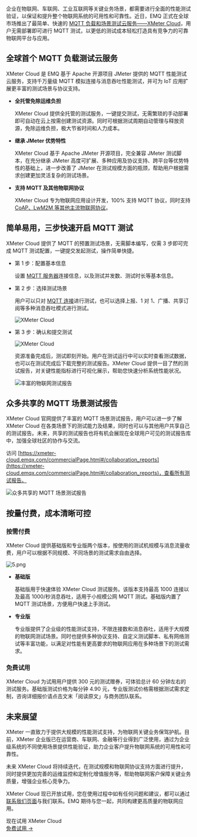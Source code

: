 企业在物联网、车联网、工业互联网等关键业务场景，都需要进行全面的性能测试验证，以保证和提升整个物联网系统的可用性和可靠性。近日，EMQ 正式在全球市场推出了最简单、快速的 [MQTT 负载和场景测试云服务——XMeter Cloud](https://www.emqx.com/zh/products/xmeter)，用户无需部署即可进行 MQTT 测试，以更低的测试成本轻松打造具有竞争力的可靠物联网平台与应用。

## 全球首个 MQTT 负载测试云服务

XMeter Cloud 是 EMQ 基于 Apache 开源项目 JMeter 提供的 MQTT 性能测试云服务，支持千万量级 MQTT 模拟连接与消息吞吐性能测试，并可为 IoT 应用扩展更丰富的测试场景与协议支持。

- **全托管免除运维负担**

  XMeter Cloud 提供全托管的测试服务，一键提交测试，无需繁琐的手动部署即可自动在云上按需创建测试资源。同时可根据测试周期自动管理与释放资源，免除运维负担，极大节省时间和人力成本。

- **继承 JMeter 优势特性**

  XMeter Cloud 基于 Apache JMeter 开源项目，完全兼容 JMeter 测试脚本，在充分继承 JMeter 高度可扩展、多种应用及协议支持、跨平台等优势特性的基础上，进一步改善了 JMeter 在测试规模方面的瓶颈，帮助用户根据需求创建更加灵活复杂的测试场景。

- **支持 MQTT 及其他物联网协议**

  XMeter Cloud 专为物联网应用设计开发，100% 支持 MQTT 协议，同时支持 [CoAP、LwM2M 等其他主流物联网协议](https://www.emqx.com/zh/blog/iot-protocols-mqtt-coap-lwm2m)。

## 简单易用，三步快速开启 MQTT 测试

XMeter Cloud 提供了 MQTT 的预置测试场景，无需脚本编写，仅需 3 步即可完成 MQTT 测试配置，一键提交发起测试，操作简单快捷。

- 第 1 步：配置基本信息

  设置 [MQTT 服务器](https://www.emqx.com/zh/mqtt/public-mqtt5-broker)连接信息，以及测试并发数、测试时长等基本信息。

- 第 2 步：选择测试场景

  用户可以只对 [MQTT 连接](https://www.emqx.com/zh/blog/emqx-v-5-0-released)进行测试，也可以选择上报、1 对 1、广播、共享订阅等多种消息吞吐模式进行测试。

  ![XMeter Cloud](https://assets.emqx.com/images/8129fa5fa303b05ffe81068710f0e31d.png)

- 第 3 步：确认和提交测试

  ![XMeter Cloud](https://assets.emqx.com/images/d12d0ea5215ce678c129b9b467f20809.png)

  资源准备完成后，测试即刻开始。用户在测试运行中可以实时查看测试数据，也可以在测试完成后下载完整的测试报告。XMeter Cloud 提供一目了然的测试报告，对关键性能指标进行可视化展示，帮助您快速分析系统性能状况。

  ![丰富的物联网测试报告](https://assets.emqx.com/images/de409fd55ee2b51d4b4854a124c24566.png)

## 众多共享的 MQTT 场景测试报告

XMeter Cloud 官网提供了丰富的 MQTT 场景测试报告，用户可以进一步了解 XMeter Cloud 在各类场景下的测试能力及结果，同时也可以与其他用户共享自己的测试报告。未来，共享的测试报告也将有机会展现在全球用户可见的测试报告库中，加强全球社区的协作与交流。

访问 [https://xmeter-cloud.emqx.com/commercialPage.html#/collaboration_reports](https://xmeter-cloud.emqx.com/commercialPage.html#/collaboration_reports)，查看所有测试报告。

![众多共享的 MQTT 场景测试报告](https://assets.emqx.com/images/7a97a2a1cb7ad9821e030273f58d1d63.png)


## 按量付费，成本清晰可控

### 按需付费

XMeter Cloud 提供基础版和专业版两个版本，按使用的测试机规模与消息流量收费，用户可以根据不同规模、不同场景的测试需求自由选择。


![5.png](https://assets.emqx.com/images/ac49f76f91ec69cb7e88d3be52373732.png)

- **基础版**

  基础版用于快速体验 XMeter Cloud 测试服务。该版本支持最高 1000 连接以及最高 1000/秒消息吞吐，适用于小规模公网 MQTT 测试。基础版内置了 MQTT 测试场景，方便用户快速上手测试。

- **专业版**

  专业版提供了企业级的性能测试支持，不限连接数和消息吞吐，适用于大规模的物联网测试场景。同时也提供多种协议支持、自定义测试脚本、私有网络测试等丰富功能，以满足对性能有更高要求的物联网应用在多种场景下的测试需求。

### 免费试用

  XMeter Cloud 为试用用户提供 300 元的测试赠券，可体验总计 60 分钟左右的测试服务。基础版测试价格为每分钟 4.90 元，专业版测试价格需根据测试需求定制，咨询详细报价请点击文末「阅读原文」与商务团队联系。

## 未来展望

XMeter 一直致力于提供大规模的性能测试支持，为物联网关键业务保驾护航。目前，XMeter 企业版已在运营商、车联网、金融等行业得到广泛使用，通过为企业级系统的不同使用场景提供性能验证，助力企业客户提升物联网系统的可用性和可靠性。

未来 XMeter Cloud 将持续迭代，在测试规模和物联网协议支持方面进行提升，同时提供更加完善的运维监控和定制化增值服务等，帮助物联网客户保障关键业务质量，增强企业核心竞争力。

XMeter Cloud 现已开放试用，您在使用过程中如有任何问题和建议，都可以通过[联系我们页面](https://www.emqx.com/zh/contact?product=xmeter)与我们联系。EMQ 期待与您一起，共同构建更高质量的物联网应用。



<section class="promotion">
    <div>
        现在试用 XMeter Cloud
    </div>
    <a href="https://www.emqx.com/zh/signup?continue=https://xmeter-cloud.emqx.com/commercialPage.html" class="button is-gradient px-5">免费试用 →</a>
</section>
